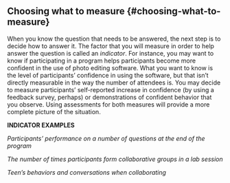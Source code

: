 ## Choosing what to measure {#choosing-what-to-measure}

When you know the question that needs to be answered, the next step is to decide how to answer it. The factor that you will measure in order to help answer the question is called an _indicator_. For instance, you may want to know if participating in a program helps participants become more confident in the use of photo editing software. What you want to know is the level of participants’ confidence in using the software, but that isn’t directly measurable in the way the number of attendees is. You may decide to measure participants’ self-reported increase in confidence (by using a feedback survey, perhaps) or demonstrations of confident behavior that you observe. Using assessments for both measures will provide a more complete picture of the situation.

**INDICATOR EXAMPLES**

_Participants’ performance on a number of questions at the end of the program_

_The number of times participants form collaborative groups in a lab session_

_Teen’s behaviors and conversations when collaborating_
